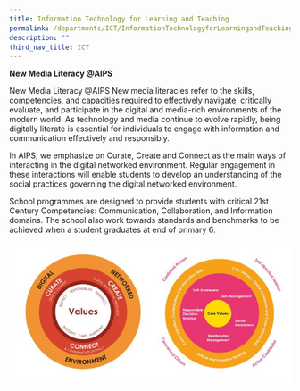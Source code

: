 ```yaml
---
title: Information Technology for Learning and Teaching
permalink: /departments/ICT/InformationTechnologyforLearningandTeaching/
description: ""
third_nav_title: ICT
---
```

**New Media Literacy @AIPS**
		
New Media Literacy @AIPS
New media literacies refer to the skills, competencies, and capacities required to effectively navigate, critically evaluate, and participate in the digital and media-rich environments of the modern world. As technology and media continue to evolve rapidly, being digitally literate is essential for individuals to engage with information and communication effectively and responsibly.

In AIPS, we emphasize on Curate, Create and Connect as the main ways of interacting in the digital networked environment. Regular engagement in these interactions will enable students to develop an understanding of the social practices governing the digital networked environment.

School programmes are designed to provide students with critical 21st Century Competencies: Communication, Collaboration, and Information domains. The school also work towards standards and benchmarks to be achieved when a student graduates at end of primary 6.

![](/images/ict%202023.JPG)